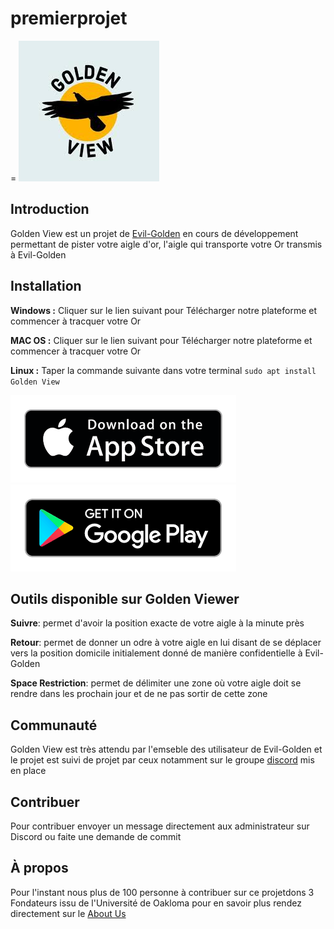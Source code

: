 # **premierprojet** #
 = ![image](index.jpeg)

## **Introduction**
	
Golden View est un projet de [Evil-Golden](Evil_Golden.com) en cours de développement permettant de pister votre aigle d'or, l'aigle qui transporte votre Or transmis à Evil-Golden
## **Installation**

**Windows :** Cliquer sur le lien suivant pour Télécharger notre plateforme et commencer à tracquer votre Or 

**MAC OS :** Cliquer sur le lien suivant pour Télécharger notre plateforme et commencer à tracquer votre Or 

**Linux :** Taper la commande suivante dans votre terminal `sudo apt install Golden View` 

![image](index.png) ![image](index2.png)

## **Outils disponible sur Golden Viewer**
 
 **Suivre**: permet d'avoir la position exacte de votre aigle à la minute près

 **Retour**: permet de donner un odre à votre aigle en lui disant de se déplacer vers la position domicile initialement donné de manière confidentielle à Evil-Golden

 **Space Restriction**: permet de délimiter une zone où votre aigle doit se rendre dans les prochain jour et de ne pas sortir de cette zone


## Communauté
Golden View est très attendu par l'emseble des utilisateur de Evil-Golden et le projet est suivi de projet par ceux notamment sur le groupe [discord](discord/goldenview.com) mis en place
## Contribuer
Pour contribuer envoyer un message directement aux administrateur sur Discord ou faite une demande de commit

## À propos
Pour l'instant nous plus de 100 personne à contribuer sur ce projetdons 3 Fondateurs issu de l'Université de Oakloma pour en savoir plus rendez directement sur le [About Us](GOlden-View/About-us)
